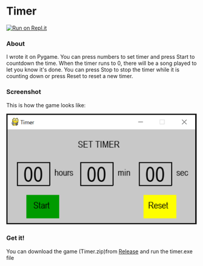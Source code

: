 # Timer
[![Run on Repl.it](https://repl.it/badge/github/socolachaymo/Timer)](https://repl.it/github/socolachaymo/Timer)
### About
I wrote it on Pygame. You can press numbers to set timer and press Start to countdown the time. When the timer runs to 0, there will be a song played to let you know it's done. You can press Stop to stop the timer while it is counting down or press Reset to reset a new timer.
### Screenshot
This is how the game looks like:

<p align='center'>
<img src='images/screenshot.PNG'/>
</p>

### Get it!
You can download the game (Timer.zip)from [Release](https://github.com/socolachaymo/Timer/releases/tag/0.0) and run the timer.exe file
